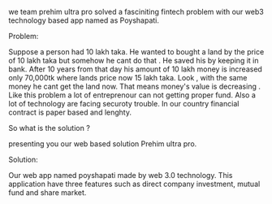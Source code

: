 we team prehim ultra pro solved a fasciniting fintech problem with our web3 technology based app named as Poyshapati. 

Problem:

Suppose a person had 10 lakh taka. He wanted to bought a land by the price of 10 lakh taka but somehow he cant do that . He saved his by keeping it in bank. After 10 years from that day his amount of 10 lakh money is increased only 70,000tk where lands price now 15 lakh taka. Look , with the same money he cant get the land now. That means money's value is decreasing . Like this problem a lot of entreprenour can not getting proper fund. Also a lot of technology are facing securoty trouble. In our country financial contract is paper based and lenghty.

So what is the solution ? 

presenting you our web based solution Prehim ultra pro.

Solution:

Our web app named poyshapati made by web 3.0 technology. This application have three features such as direct company investment, mutual fund and share market.




